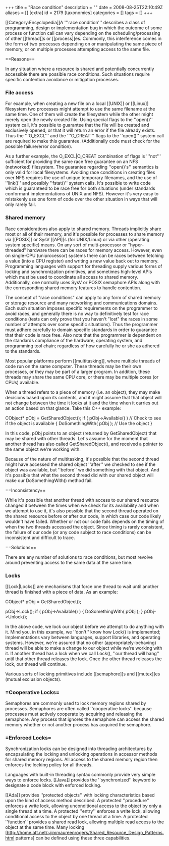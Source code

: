 +++
title = "Race condition"
description = ""
date = 2008-08-25T22:10:49Z
aliases = []
[extra]
id = 2179
[taxonomies]
categories = []
tags = []
+++

[[Category:Encyclopedia]]A '''race condition''' describes a class of programming, design or implementation bug in which the outcome of some process or function call can vary depending on the scheduling/processing of other [[thread]]s or [[process]]es. Commonly, this interference comes in the form of two processes depending on or manipulating the same piece of memory, or on multiple processes attempting access to the same file.

==Reasons==

In any situation where a resource is shared and potentially concurrently accessible there are possible race conditions. Such situations require specific contention avoidance or mitigation processes.


### File access


For example, when creating a new file on a local [[UNIX]] or [[Linux]] filesystem two processes might attempt to use the same filename at the same time. One of them will create the filesystem while the other might merely open the newly created file. Using special flags to the ''open()'' system call, it's possible to guarantee that the file will be created and exclusively opened, or that it will return an error if the file already exists. Thus the '''O_EXCL''' and the '''O_CREAT''' flags to the ''open()'' system call are required to make this guarantee. (Additionally code must check for the possible failure/error condition).

As a further example, the O_EXCL|O_CREAT combination of flags is '''not''' sufficient for providing the same race free guarantee on an NFS (networked) filesystem. The guarantee regarding ''open()'s'' semantics is only valid for local filesystems. Avoiding race conditions in creating files over NFS requires the use of unique temporary filenames, and the use of ''link()'' and possibly ''fstat()'' system calls. It's possible to write code which is guaranteed to be race free for both situations (under standards conformant implementations of UNIX and NFS). However it's very easy to mistakenly use one form of code over the other situation in ways that will only rarely fail. 


### Shared memory


Race considerations also apply to shared memory. Threads implicitly share most or all of their memory, and it's possible for processes to share memory via [[POSIX]] or SysV [[API]]s (for UNIX/Linux) or via other (operating system specific) means. On any sort of multi-processor or "hyper-threaded" hardware there can be races for memory access. However, even on single-CPU (uniprocessor) systems there can be races between fetching a value (into a CPU register) and writing a new value back out to memory. Programming languages with support for threading supply various forms of locking and synchronization primitives, and sometimes high-level APIs which must be used to coordinate all access to shared memory. Additionally, one normally uses SysV or POSIX semaphore APIs along with the corresponding shared memory features to handle contention.

The concept of "race conditions" can apply to any form of shared memory or storage resource and many networking and communications domains. Each such situation imposes specific requirements on the programmer to avoid races, and generally there is no way to definitively test for race conditions (tests can only prove that you haven't "lost" the races in some number of attempts over some specific situations). Thus the programmer must adhere carefully to domain specific standards in order to guarantee that their code is race free. Also note that the programmer is dependent on the standards compliance of the hardware, operating system, and programming tool chain; regardless of how carefully he or she as adhered to the standards.

Most popular platforms perform [[multitasking]], where multiple threads of code run on the same computer. These threads may be their own processes, or they may be part of a larger program. In addition, these threads may share the same CPU core, or there may be multiple cores (or CPUs) available.

When a thread refers to a piece of memory (i.e. an object), they may make decisions based upon its contents, and it might assume that that object will not change between the time it looks at it and the time when it carries out an action based on that glance. Take this C++ example:

 CObject* pObj = GetSharedObject();
 if ( pObj->Available() ) // Check to see if the object is available
 {
   DoSomethingWith( pObj ); // Use the object
 }

In this code, pObj points to an object (returned by GetSharedObject) that may be shared with other threads. Let's assume for the moment that another thread has also called GetSharedObject(), and received a pointer to the same object we're working with.

Because of the nature of multitasking, it's possible that the second thread might have accessed the shared object ''after'' we checked to see if the object was available, but ''before'' we did something with that object. And it's possible that what the second thread did with our shared object will make our DoSomethingWith() method fail.

==Inconsistency==

While it's possible that another thread with access to our shared resource changed it between the times when we check for its availability and when we attempt to use it, it's also possible that the second thread operated on the shared resource before or after our code, in which case our code likely wouldn't have failed. Whether or not our code fails depends on the timing of when the two threads accessed the object. Since timing is rarely consistent, the failure of our code (or any code subject to race conditions) can be inconsistent and difficult to trace.

==Solutions==

There are any number of solutions to race conditions, but most revolve around preventing access to the same data at the same time.


### Locks


[[Lock|Locks]] are mechanisms that force one thread to wait until another thread is finished with a piece of data. As an example:

 CObject* pObj = GetSharedObject();
 
 pObj->Lock();
 if ( pObj->Available() )
 {
   DoSomethingWith( pObj );
 }
 pObj->Unlock();

In the above code, we lock our object before we attempt to do anything with it. Mind you, in this example, we ''don't'' know how Lock() is implemented; Implementations vary between languages, support libraries, and operating systems. However, we're assured that no other (appropriately-behaving) thread will be able to make a change to our object while we're working with it. If another thread has a lock when we call Lock(), ''our thread will hang'' until that other thread releases the lock. Once the other thread releases the lock, our thread will continue.

Various sorts of locking primitives include [[semaphore]]s and [[mutex]]es (mutual exclusion objects).

### =Cooperative Locks=

Semaphores are commonly used to lock memory regions shared by processes. Semaphores are often called ''cooperative locks'' because processes must actively cooperate by acquiring and releasing the semaphore. Any process that ignores the semaphore can access the shared memory whether or not another process has acquired the semaphore.

### =Enforced Locks=

Synchronization locks can be designed into threading architectures by encapsulating the locking and unlocking operations in accessor methods for shared memory regions. All access to the shared memory region then enforces the locking policy for all threads. 

Languages with built-in threading syntax commonly provide very simple ways to enforce locks. [[Java]] provides the ''synchronized'' keyword to designate a code block with enforced locking. 

[[Ada]] provides ''protected objects'' with locking characteristics based upon the kind of access method described. A protected ''procedure'' enforces a write lock, allowing unconditional access to the object by only a single thread at a time. A protected ''entry'' enforces a write lock, allowing conditional access to the object by one thread at a time. A protected ''function'' provides a shared read lock, allowing multiple read access to the object at the same time. Many locking [http://home.att.net/~jimmaureenrogers/Shared_Resource_Design_Patterns.html patterns] can be defined using these three capabilities.
